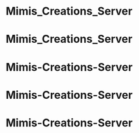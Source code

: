# Mimis_Creations_Server
# Mimis_Creations_Server
# Mimis-Creations-Server
# Mimis-Creations-Server
# Mimis-Creations-Server
